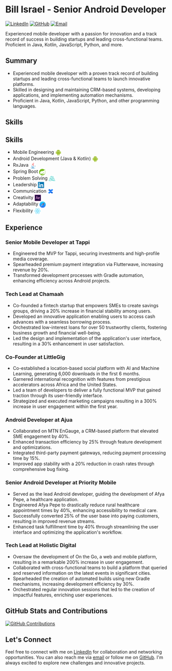# Bill Israel - Senior Android Developer

[![LinkedIn](https://img.shields.io/badge/LinkedIn-Connect-blue)](https://www.linkedin.com/in/billisrael/)
[![GitHub](https://img.shields.io/badge/GitHub-Follow-181717)](https://github.com/Billoxinogen18)
[![Email](https://img.shields.io/badge/Email-Contact-brightgreen)](mailto:bisrael88@gmail.com)

Experienced mobile developer with a passion for innovation and a track record of success in building startups and leading cross-functional teams. Proficient in Java, Kotlin, JavaScript, Python, and more.

## Summary

- Experienced mobile developer with a proven track record of building startups and leading cross-functional teams to launch innovative platforms.
- Skilled in designing and maintaining CRM-based systems, developing applications, and implementing automation mechanisms.
- Proficient in Java, Kotlin, JavaScript, Python, and other programming languages.

## Skills

## Skills

- Mobile Engineering <img src="https://raw.githubusercontent.com/devicons/devicon/master/icons/android/android-original.svg" alt="Mobile Engineering Icon" width="20" height="20" style="vertical-align:middle">
- Android Development (Java & Kotlin) <img src="https://raw.githubusercontent.com/devicons/devicon/master/icons/android/android-original.svg" alt="Android Icon" width="20" height="20" style="vertical-align:middle">
- RxJava <img src="https://raw.githubusercontent.com/devicons/devicon/master/icons/java/java-original.svg" alt="RxJava Icon" width="20" height="20" style="vertical-align:middle">
- Spring Boot <img src="https://raw.githubusercontent.com/devicons/devicon/master/icons/spring/spring-original.svg" alt="Spring Boot Icon" width="20" height="20" style="vertical-align:middle">
- Problem Solving <img src="https://github.com/devicons/devicon/blob/master/icons/thealgorithms/thealgorithms-original.svg" alt="Problem Solving Icon" width="20" height="20" style="vertical-align:middle">
- Leadership <img src="https://github.com/devicons/devicon/blob/master/icons/linkedin/linkedin-original.svg" alt="Leadership Icon" width="20" height="20" style="vertical-align:middle">
- Communication <img src="https://raw.githubusercontent.com/devicons/devicon/master/icons/confluence/confluence-original.svg" alt="Communication Icon" width="20" height="20" style="vertical-align:middle">
- Creativity <img src="https://github.com/devicons/devicon/blob/master/icons/aftereffects/aftereffects-original.svg" alt="Creativity Icon" width="20" height="20" style="vertical-align:middle">
- Adaptability <img src="https://raw.githubusercontent.com/devicons/devicon/master/icons/safari/safari-original.svg" alt="Adaptability Icon" width="20" height="20" style="vertical-align:middle">
- Flexibility <img src="https://raw.githubusercontent.com/devicons/devicon/master/icons/react/react-original.svg" alt="Flexibility Icon" width="20" height="20" style="vertical-align:middle">




## Experience

### Senior Mobile Developer at Tappi

- Engineered the MVP for Tappi, securing investments and high-profile media coverage.
- Spearheaded premium payment integration via Flutterwave, increasing revenue by 20%.
- Transformed development processes with Gradle automation, enhancing efficiency across Android projects.

### Tech Lead at Chamaah

- Co-founded a fintech startup that empowers SMEs to create savings groups, driving a 20% increase in financial stability among users.
- Developed an innovative application enabling users to access cash advances with a seamless borrowing process.
- Orchestrated low-interest loans for over 50 trustworthy clients, fostering business growth and financial well-being.
- Led the design and implementation of the application's user interface, resulting in a 30% enhancement in user satisfaction.

### Co-Founder at LittleGig

- Co-established a location-based social platform with AI and Machine Learning, generating 6,000 downloads in the first 6 months.
- Garnered international recognition with features from prestigious accelerators across Africa and the United States.
- Led a team of developers to deliver a fully functional MVP that gained traction through its user-friendly interface.
- Strategized and executed marketing campaigns resulting in a 300% increase in user engagement within the first year.

### Android Developer at Ajua

- Collaborated on MTN EnGauge, a CRM-based platform that elevated SME engagement by 40%.
- Enhanced transaction efficiency by 25% through feature development and optimizations.
- Integrated third-party payment gateways, reducing payment processing time by 15%.
- Improved app stability with a 20% reduction in crash rates through comprehensive bug fixing.

### Senior Android Developer at Priority Mobile

- Served as the lead Android developer, guiding the development of Afya Pepe, a healthcare application.
- Engineered Afya Pepe to drastically reduce rural healthcare appointment times by 40%, enhancing accessibility to medical care.
- Successfully converted 25% of the user base into paying customers, resulting in improved revenue streams.
- Enhanced task fulfillment time by 40% through streamlining the user interface and optimizing the application's workflow.

### Tech Lead at Holistic Digital

- Oversaw the development of On the Go, a web and mobile platform, resulting in a remarkable 200% increase in user engagement.
- Collaborated with cross-functional teams to build a platform that queried and reserved information on the latest events in significant cities.
- Spearheaded the creation of automated builds using new Gradle mechanisms, increasing development efficiency by 30%.
- Orchestrated regular innovation sessions that led to the creation of impactful features, enriching user experiences.

## GitHub Stats and Contributions

[![GitHub Contributions](https://github-readme-stats.vercel.app/api/top-langs/?username=Billoxinogen18&layout=compact&theme=radical)](https://github.com/Billoxinogen18)

## Let's Connect

Feel free to connect with me on [LinkedIn](https://www.linkedin.com/in/billisrael/) for collaboration and networking opportunities. You can also reach me via [email](mailto:bisrael88@gmail.com) or follow me on [GitHub](https://github.com/Billoxinogen18). I'm always excited to explore new challenges and innovative projects.
